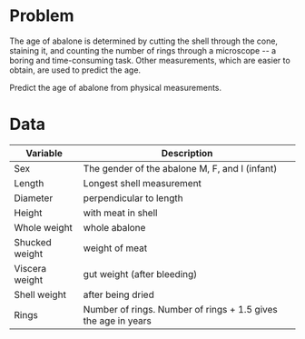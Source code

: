 # Problem
The age of abalone is determined by cutting the shell through the cone, staining it, and counting the number of rings through a microscope -- a boring and time-consuming task. Other measurements, which are easier to obtain, are used to predict the age.

Predict the age of abalone from physical measurements.

# Data

| Variable | Description |
|----------|-------------|
| Sex      | The gender of the abalone M, F, and I (infant) |
| Length   | Longest shell measurement |
| Diameter | perpendicular to length |
| Height   | with meat in shell |
| Whole weight | whole abalone |
| Shucked weight | weight of meat |
| Viscera weight | gut weight (after bleeding) |
| Shell weight | after being dried |
| Rings | Number of rings. Number of rings + 1.5 gives the age in years | 